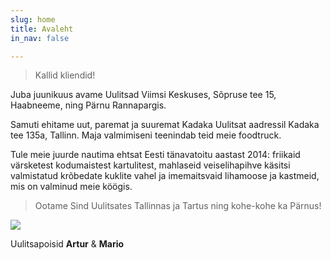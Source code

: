 ```yaml
---
slug: home
title: Avaleht
in_nav: false

---
```

> Kallid kliendid!

Juba juunikuus avame Uulitsad Viimsi Keskuses, Sõpruse tee 15, Haabneeme, ning Pärnu Rannapargis.

Samuti ehitame uut, paremat ja suuremat Kadaka Uulitsat aadressil Kadaka tee 135a, Tallinn. Maja valmimiseni teenindab teid meie foodtruck.

Tule meie juurde nautima ehtsat Eesti tänavatoitu aastast 2014:  friikaid värsketest kodumaistest kartulitest, mahlaseid veiselihapihve käsitsi valmistatud krõbedate kuklite vahel ja imemaitsvaid lihamoose ja kastmeid, mis on valminud meie köögis.

> Ootame Sind Uulitsates Tallinnas ja Tartus ning kohe-kohe ka Pärnus!

![](uploads/uulitsapoisid.png)

Uulitsapoisid **Artur** & **Mario**